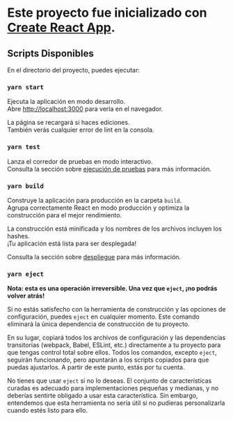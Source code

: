 # Este proyecto fue inicializado con [Create React App](https://github.com/facebook/create-react-app).

## Scripts Disponibles

En el directorio del proyecto, puedes ejecutar:

### `yarn start`

Ejecuta la aplicación en modo desarrollo.<br />
Abre [http://localhost:3000](http://localhost:3000) para verla en el navegador.

La página se recargará si haces ediciones.<br />
También verás cualquier error de lint en la consola.

### `yarn test`

Lanza el corredor de pruebas en modo interactivo.<br />
Consulta la sección sobre [ejecución de pruebas](https://facebook.github.io/create-react-app/docs/running-tests) para más información.

### `yarn build`

Construye la aplicación para producción en la carpeta `build`.<br />
Agrupa correctamente React en modo producción y optimiza la construcción para el mejor rendimiento.

La construcción está minificada y los nombres de los archivos incluyen los hashes.<br />
¡Tu aplicación está lista para ser desplegada!

Consulta la sección sobre [despliegue](https://facebook.github.io/create-react-app/docs/deployment) para más información.

### `yarn eject`

**Nota: esta es una operación irreversible. Una vez que `eject`, ¡no podrás volver atrás!**

Si no estás satisfecho con la herramienta de construcción y las opciones de configuración, puedes `eject` en cualquier momento. Este comando eliminará la única dependencia de construcción de tu proyecto.

En su lugar, copiará todos los archivos de configuración y las dependencias transitorias (webpack, Babel, ESLint, etc.) directamente a tu proyecto para que tengas control total sobre ellos. Todos los comandos, excepto `eject`, seguirán funcionando, pero apuntarán a los scripts copiados para que puedas ajustarlos. A partir de este punto, estás por tu cuenta.

No tienes que usar `eject` si no lo deseas. El conjunto de características curadas es adecuado para implementaciones pequeñas y medianas, y no deberías sentirte obligado a usar esta característica. Sin embargo, entendemos que esta herramienta no sería útil si no pudieras personalizarla cuando estés listo para ello.



